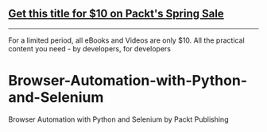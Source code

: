 ## [Get this title for $10 on Packt's Spring Sale](https://www.packt.com/V16446?utm_source=github&utm_medium=packt-github-repo&utm_campaign=spring_10_dollar_2022)
-----
For a limited period, all eBooks and Videos are only $10. All the practical content you need \- by developers, for developers

# Browser-Automation-with-Python-and-Selenium
Browser Automation with Python and Selenium by Packt Publishing

